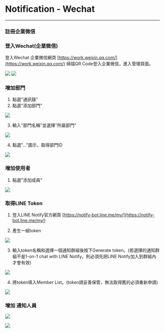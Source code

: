 # Notification - Wechat

---

### 註冊企業微信

### 登入Wechat(企業微信)

登入Wechat 企業微信網頁 [https://work.weixin.qq.com/](https://work.weixin.qq.com/)
掃描QR Code登入企業微信，進入管理頁面。

![](/assets/wechat_business_login.png)
![](/assets/wechat_business_login_qrcode.png)

### 增加部門

1. 點選"通訊錄"
2. 點選"添加部門"

![](/assets/wechat_business_add_party.png)

3. 輸入"部門名稱"並選擇"所屬部門"

![](/assets/wechat_business_input_party.png)

4. 點選"..."圖示，取得部門ID

![](/assets/wecaht_business_party_info.png)


### 增加使用者

1. 點選"添加成員"

![](/assets/wechat_business_add_user.png)

### 取得LINE Token

1. 登入LINE Notify官方網頁 [https://notify-bot.line.me/my/](https://notify-bot.line.me/my/)

2. 產生一組token

![](/assets/line_my.png)

3. 輸入token名稱和選擇一個通知群組後按下Generate token。(若選擇的通知群組不是1-on-1 chat with LINE Notify，則必須先把LINE Notify加入到群組內才會有效)

![](/assets/line_generate_token.png)

4. 將token填入Member List。(token請妥善保管，無法取得舊的必須重新申請)

![](/assets/line_token.png)


### 增加 通知人員

![](/assets/line_add_member1.png)

![](/assets/line_add_member2.png)
